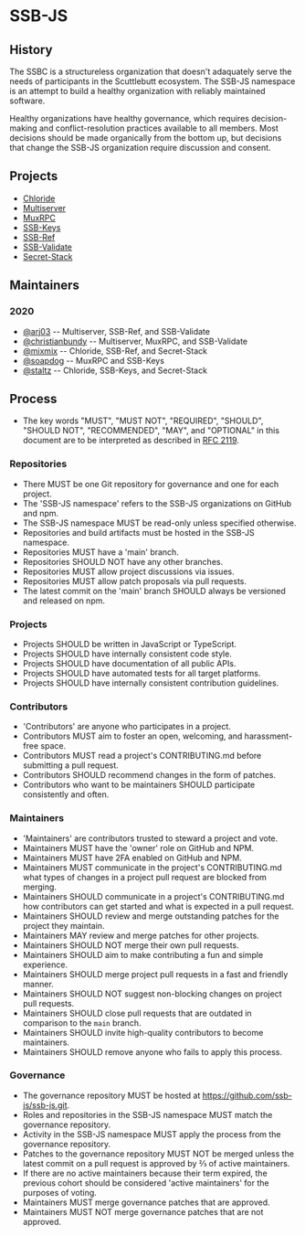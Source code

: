# SSB-JS

## History

The SSBC is a structureless organization that doesn't adaquately serve the needs
of participants in the Scuttlebutt ecosystem. The SSB-JS namespace is an attempt
to build a healthy organization with reliably maintained software.

Healthy organizations have healthy governance, which requires decision-making
and conflict-resolution practices available to all members. Most decisions
should be made organically from the bottom up, but decisions that change the
SSB-JS organization require discussion and consent.

## Projects

- [Chloride](https://github.com/ssb-js/chloride)
- [Multiserver](https://github.com/ssb-js/multiserver)
- [MuxRPC](https://github.com/ssb-js/muxrpc)
- [SSB-Keys](https://github.com/ssb-js/ssb-keys)
- [SSB-Ref](https://github.com/ssb-js/ssb-ref)
- [SSB-Validate](https://github.com/ssb-js/ssb-validate)
- [Secret-Stack](https://github.com/ssb-js/secret-stack)

## Maintainers

### 2020

- [@arj03](https://github.com/arj03) -- Multiserver, SSB-Ref, and SSB-Validate
- [@christianbundy](https://github.com/christianbundy) -- Multiserver, MuxRPC, and SSB-Validate
- [@mixmix](https://github.com/mixmix) -- Chloride, SSB-Ref, and Secret-Stack
- [@soapdog](https://github.com/soapdog) -- MuxRPC and SSB-Keys
- [@staltz](https://github.com/staltz) -- Chloride, SSB-Keys, and Secret-Stack

## Process

- The key words "MUST", "MUST NOT", "REQUIRED", "SHOULD", "SHOULD NOT", "RECOMMENDED",  "MAY", and "OPTIONAL" in this document are to be interpreted as described in [RFC 2119](https://tools.ietf.org/html/rfc2119).

### Repositories

- There MUST be one Git repository for governance and one for each project.
- The 'SSB-JS namespace' refers to the SSB-JS organizations on GitHub and npm.
- The SSB-JS namespace MUST be read-only unless specified otherwise.
- Repositories and build artifacts must be hosted in the SSB-JS namespace.
- Repositories MUST have a 'main' branch.
- Repositories SHOULD NOT have any other branches.
- Repositories MUST allow project discussions via issues.
- Repositories MUST allow patch proposals via pull requests.
- The latest commit on the 'main' branch SHOULD always be versioned and released on npm.

### Projects

- Projects SHOULD be written in JavaScript or TypeScript.
- Projects SHOULD have internally consistent code style.
- Projects SHOULD have documentation of all public APIs.
- Projects SHOULD have automated tests for all target platforms.
- Projects SHOULD have internally consistent contribution guidelines.

### Contributors

- 'Contributors' are anyone who participates in a project.
- Contributors MUST aim to foster an open, welcoming, and harassment-free space.
- Contributors MUST read a project's CONTRIBUTING.md before submitting a pull request.
- Contributors SHOULD recommend changes in the form of patches.
- Contributors who want to be maintainers SHOULD participate consistently and often.

### Maintainers

- 'Maintainers' are contributors trusted to steward a project and vote.
- Maintainers MUST have the 'owner' role on GitHub and NPM.
- Maintainers MUST have 2FA enabled on GitHub and NPM.
- Maintainers MUST communicate in the project's CONTRIBUTING.md what types of changes in a project pull request are blocked from merging.
- Maintainers SHOULD communicate in a project's CONTRIBUTING.md how contributors can get started and what is expected in a pull request.
- Maintainers SHOULD review and merge outstanding patches for the project they maintain.
- Maintainers MAY review and merge patches for other projects.
- Maintainers SHOULD NOT merge their own pull requests.
- Maintainers SHOULD aim to make contributing a fun and simple experience.
- Maintainers SHOULD merge project pull requests in a fast and friendly manner.
- Maintainers SHOULD NOT suggest non-blocking changes on project pull requests.
- Maintainers SHOULD close pull requests that are outdated in comparison to the `main` branch.
- Maintainers SHOULD invite high-quality contributors to become maintainers.
- Maintainers SHOULD remove anyone who fails to apply this process.

### Governance

- The governance repository MUST be hosted at <https://github.com/ssb-js/ssb-js.git>.
- Roles and repositories in the SSB-JS namespace MUST match the governance repository.
- Activity in the SSB-JS namespace MUST apply the process from the governance repository.
- Patches to the governance repository MUST NOT be merged unless the latest commit on a pull request is approved by ⅔ of active maintainers.
- If there are no active maintainers because their term expired, the previous cohort should be considered 'active maintainers' for the purposes of voting.
- Maintainers MUST merge governance patches that are approved.
- Maintainers MUST NOT merge governance patches that are not approved.
